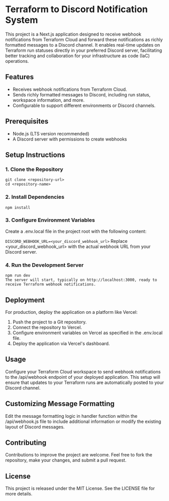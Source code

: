 # Terraform to Discord Notification System

This project is a Next.js application designed to receive webhook notifications from Terraform Cloud and forward these notifications as richly formatted messages to a Discord channel. It enables real-time updates on Terraform run statuses directly in your preferred Discord server, facilitating better tracking and collaboration for your infrastructure as code (IaC) operations.

## Features

- Receives webhook notifications from Terraform Cloud.
- Sends richly formatted messages to Discord, including run status, workspace information, and more.
- Configurable to support different environments or Discord channels.

## Prerequisites

- Node.js (LTS version recommended)
- A Discord server with permissions to create webhooks

## Setup Instructions

### 1. Clone the Repository

```
git clone <repository-url>
cd <repository-name>
```

### 2. Install Dependencies
`npm install`

### 3. Configure Environment Variables
Create a .env.local file in the project root with the following content:

`DISCORD_WEBHOOK_URL=<your_discord_webhook_url>`
Replace <your_discord_webhook_url> with the actual webhook URL from your Discord server.

### 4. Run the Development Server
```
npm run dev
The server will start, typically on http://localhost:3000, ready to receive Terraform webhook notifications.
```

## Deployment

For production, deploy the application on a platform like Vercel:

1. Push the project to a Git repository.
2. Connect the repository to Vercel.
3. Configure environment variables on Vercel as specified in the .env.local file.
4. Deploy the application via Vercel's dashboard.

## Usage

Configure your Terraform Cloud workspace to send webhook notifications to the /api/webhook endpoint of your deployed application. This setup will ensure that updates to your Terraform runs are automatically posted to your Discord channel.

## Customizing Message Formatting

Edit the message formatting logic in handler function within the /api/webhook.js file to include additional information or modify the existing layout of Discord messages.

## Contributing

Contributions to improve the project are welcome. Feel free to fork the repository, make your changes, and submit a pull request.

## License

This project is released under the MIT License. See the LICENSE file for more details.